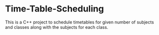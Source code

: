 # Time-Table-Scheduling
This is a C++ project to schedule timetables for given number of subjects and classes along with the subjects for each class.
